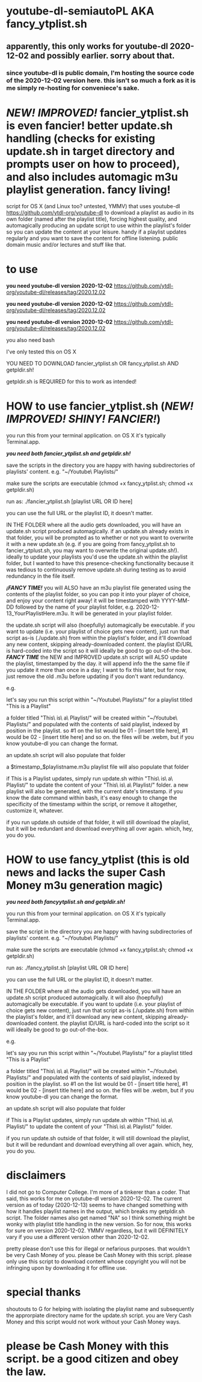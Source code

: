 # youtube-dl-semiautoPL AKA fancy_ytplist.sh
## apparently, this only works for youtube-dl 2020-12-02 and possibly earlier. sorry about that.
### since youtube-dl is public domain, I'm hosting the source code of the 2020-12-02 version here. this isn't so much a fork as it is me simply re-hosting for conveniece's sake.

# ***NEW! IMPROVED!*** fancier_ytplist.sh is even fancier! better update.sh handling (checks for existing update.sh in target directory and prompts user on how to proceed), and also includes automagic m3u playlist generation. fancy living!

script for OS X (and Linux too? untested, YMMV) that uses youtube-dl https://github.com/ytdl-org/youtube-dl to download a playlist as audio in its own folder (named after the playlist title), forcing highest quality, and automagically producing an update script to use within the playlist's folder so you can update the content at your leisure. handy if a playlist updates regularly and you want to save the content for offline listening. public domain music and/or lectures and stuff like that.

# to use

**you need youtube-dl version 2020-12-02** https://github.com/ytdl-org/youtube-dl/releases/tag/2020.12.02

**you need youtube-dl version 2020-12-02** https://github.com/ytdl-org/youtube-dl/releases/tag/2020.12.02

**you need youtube-dl version 2020-12-02** https://github.com/ytdl-org/youtube-dl/releases/tag/2020.12.02

you also need bash

I've only tested this on OS X

YOU NEED TO DOWNLOAD fancier_ytplist.sh OR fancy_ytplist.sh AND getpldir.sh!

getpldir.sh is REQUIRED for this to work as intended!

# HOW to use fancier_ytplist.sh (***NEW! IMPROVED! SHINY! FANCIER!***)

you run this from your terminal application. on OS X it's typically Terminal.app.

***you need both fancier_ytplist.sh and getpldir.sh!***

save the scripts in the directory you are happy with having subdirectories of playlists' content. e.g. "~/Youtube\ Playlists/"

make sure the scripts are executable (chmod +x fancy_ytplist.sh; chmod +x getpldir.sh)

run as: ./fancier_ytplist.sh [playlist URL OR ID here]

you can use the full URL or the playlist ID, it doesn't matter.

IN THE FOLDER where all the audio gets downloaded, you will have an update.sh script produced automagically. if an update.sh already exists in that folder, you will be prompted as to whether or not you want to overwrite it with a new update.sh (e.g. if you are going from fancy_ytplist.sh to fancier_ytplust.sh, you may want to overwrite the original update.sh!). ideally to update your playlists you'd use the update.sh within the playlist folder, but I wanted to have this presence-checking functionality because it was tedious to continuously remove update.sh during testing as to avoid redundancy in the file itself.

***¡FANCY TIME!*** you will ALSO have an m3u playlist file generated using the contents of the playlist folder, so you can pop it into your player of choice, and enjoy your content right away! it will be timestamped with YYYY-MM-DD followed by the name of your playlist folder, e.g. 2020-12-13_YourPlaylistHere.m3u. It will be generated in your playlist folder.

the update.sh script will also (hoepfully) automagically be executable. if you want to update (i.e. your playlist of choice gets new content), just run that script as-is (./update.sh) from within the playlist's folder, and it'll download any new content, skipping already-downloaded content. the playlist ID/URL is hard-coded into the script so it will ideally be good to go out-of-the-box. ***FANCY TIME*** the NEW and IMPROVED update.sh script will ALSO update the playlist, timestamped by the day. it will append info the the same file if you update it more than once in a day; I want to fix this later, but for now, just remove the old .m3u before updating if you don't want redundancy.

e.g.

let's say you run this script within "~/Youtube\ Playlists/" for a playlist titled "This is a Playlist"

a folder titled "This\ is\ a\ Playlist/" will be created within "~/Youtube\ Playlists/" and populated with the contents of said playlist, indexed by position in the playlist. so #1 on the list would be 01 - [insert title here], #1 would be 02 - [insert title here] and so on. the files will be .webm, but if you know youtube-dl you can change the format.

an update.sh script will also populate that folder

a $timestamp_$playlistname.m3u playlist file will also populate that folder

if This is a Playlist updates, simply run update.sh within "This\ is\ a\ Playlist/" to update the content of your "This\ is\ a\ Playlist/" folder. a new playlist will also be generated, with the current date's timestamp. if you know the date command within bash, it's easy enough to change the specificity of the timestamp within the script, or remove it altogether, customize it, whatever.

if you run update.sh outside of that folder, it will still download the playlist, but it will be redundant and download everything all over again. which, hey, you do you.

# HOW to use fancy_ytplist (this is old news and lacks the super Cash Money m3u generation magic)

***you need both fancyytplist.sh and getpldir.sh!***

you run this from your terminal application. on OS X it's typically Terminal.app.

save the script in the directory you are happy with having subdirectories of playlists' content. e.g. "~/Youtube\ Playlists/"

make sure the scripts are executable (chmod +x fancy_ytplist.sh; chmod +x getpldir.sh)

run as: ./fancy_ytplist.sh [playlist URL OR ID here]

you can use the full URL or the playlist ID, it doesn't matter.

IN THE FOLDER where all the audio gets downloaded, you will have an update.sh script produced automagically. it will also (hoepfully) automagically be executable. if you want to update (i.e. your playlist of choice gets new content), just run that script as-is (./update.sh) from within the playlist's folder, and it'll download any new content, skipping already-downloaded content. the playlist ID/URL is hard-coded into the script so it will ideally be good to go out-of-the-box.

e.g.

let's say you run this script within "~/Youtube\ Playlists/" for a playlist titled "This is a Playlist"

a folder titled "This\ is\ a\ Playlist/" will be created within "~/Youtube\ Playlists/" and populated with the contents of said playlist, indexed by position in the playlist. so #1 on the list would be 01 - [insert title here], #1 would be 02 - [insert title here] and so on. the files will be .webm, but if you know youtube-dl you can change the format.

an update.sh script will also populate that folder

if This is a Playlist updates, simply run update.sh within "This\ is\ a\ Playlist/" to update the content of your "This\ is\ a\ Playlist/" folder.

if you run update.sh outside of that folder, it will still download the playlist, but it will be redundant and download everything all over again. which, hey, you do you.

# disclaimers

I did not go to Computer College. I'm more of a tinkerer than a coder. That said, this works for me on youtube-dl version 2020-12-02. The current version as of today (2020-12-13) seems to have changed something with how it handles playlist names in the output, which breaks my getpldir.sh script. The folder names also get named "NA" so I think something might be wonky with playlist title handling in the new version. So for now, this works for sure on version 2020-12-02. YMMV regardless, but it will DEFINITELY vary if you use a different version other than 2020-12-02.

pretty please don't use this for illegal or nefarious purposes. that wouldn't be very Cash Money of you. please be Cash Money with this script. please only use this script to download content whose copyright you will not be infringing upon by downloading it for offline use.

# special thanks

shoutouts to G for helping with isolating the playlist name and subsequently the approrpiate directory name for the update.sh script. you are Very Cash Money and this script would not work without your Cash Money ways.

# please be Cash Money with this script. be a good citizen and obey the law.
